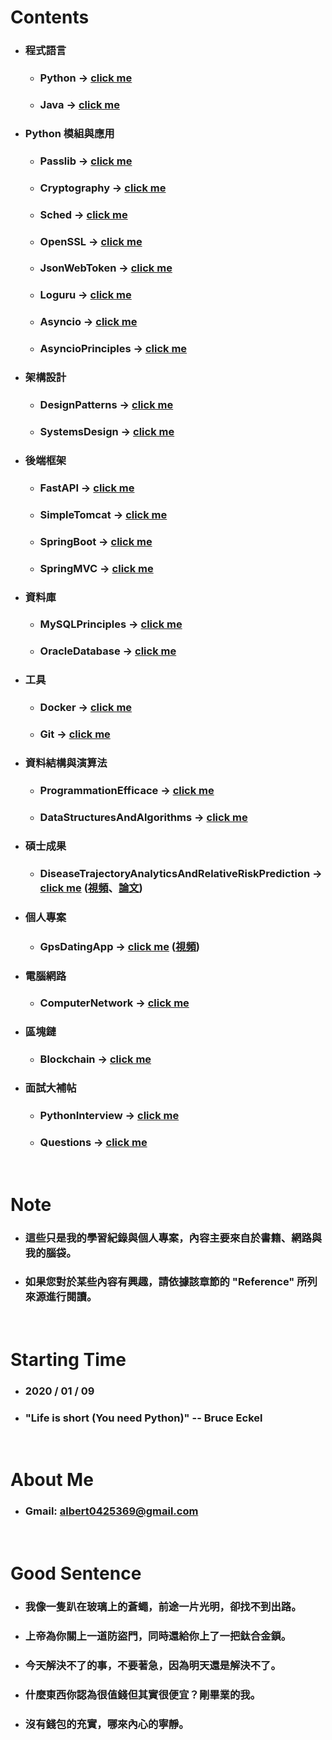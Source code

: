 Contents
=====
* ### 程式語言
    * ### Python -> [click me](https://gitlab.com/ChiangWei/main/-/tree/master/Python)
    * ### Java -> [click me](https://gitlab.com/ChiangWei/main/-/tree/master/Java)
* ### Python 模組與應用
    * ### Passlib -> [click me](https://gitlab.com/ChiangWei/main/-/tree/master/Passlib)
    * ### Cryptography -> [click me](https://gitlab.com/ChiangWei/main/-/tree/master/Cryptography)
    * ### Sched -> [click me](https://gitlab.com/ChiangWei/main/-/tree/master/Sched)
    * ### OpenSSL -> [click me](https://gitlab.com/ChiangWei/main/-/tree/master/OpenSSL)
    * ### JsonWebToken -> [click me](https://gitlab.com/ChiangWei/main/-/tree/master/JsonWebToken)
    * ### Loguru -> [click me](https://gitlab.com/ChiangWei/main/-/tree/master/Loguru)
    * ### Asyncio -> [click me](https://gitlab.com/ChiangWei/main/-/tree/master/Asyncio)
    * ### AsyncioPrinciples -> [click me](https://gitlab.com/ChiangWei/main/-/tree/master/AsyncioPrinciples)
* ### 架構設計
    * ### DesignPatterns -> [click me](https://gitlab.com/ChiangWei/main/-/tree/master/DesignPatterns)
    * ### SystemsDesign -> [click me](https://gitlab.com/ChiangWei/main/-/tree/master/SystemsDesign)
* ### 後端框架
    * ### FastAPI -> [click me](https://gitlab.com/ChiangWei/main/-/tree/master/FastAPI)
    * ### SimpleTomcat -> [click me](https://gitlab.com/ChiangWei/main/-/tree/master/SimpleTomcat)
    * ### SpringBoot -> [click me](https://gitlab.com/ChiangWei/main/-/tree/master/SpringBoot)
    * ### SpringMVC -> [click me](https://gitlab.com/ChiangWei/main/-/tree/master/SpringMVC)
* ### 資料庫
    * ### MySQLPrinciples -> [click me](https://gitlab.com/ChiangWei/main/-/tree/master/MySQLPrinciples)
    * ### OracleDatabase -> [click me](https://gitlab.com/ChiangWei/main/-/tree/master/OracleDatabase)
* ### 工具
    * ### Docker -> [click me](https://gitlab.com/ChiangWei/main/-/tree/master/Docker)
    * ### Git -> [click me](https://gitlab.com/ChiangWei/main/-/tree/master/Git)
* ### 資料結構與演算法
    * ### ProgrammationEfficace -> [click me](https://gitlab.com/ChiangWei/main/-/tree/master/ProgrammationEfficace)
    * ### DataStructuresAndAlgorithms -> [click me](https://gitlab.com/ChiangWei/main/-/tree/master/DataStructuresAndAlgorithms)
* ### 碩士成果
    * ### DiseaseTrajectoryAnalyticsAndRelativeRiskPrediction -> [click me](https://gitlab.com/ChiangWei/main/-/tree/master/DiseaseTrajectoryAnalyticsAndRelativeRiskPrediction) ([視頻](https://youtu.be/zDQRNE98Zi8)、[論文](http://ndltd.ncl.edu.tw/cgi-bin/gs32/gsweb.cgi?o=dnclcdr&s=id=%22109TIT00392046%22.&searchmode=basic))
* ### 個人專案
    * ### GpsDatingApp -> [click me](https://gitlab.com/ChiangWei/main/-/tree/master/GpsDatingApp) ([視頻](https://youtube.com/playlist?list=PLRyxGT6X5Kt2HRZrOWHPtsvQz_fM4fF8M))
* ### 電腦網路
    * ### ComputerNetwork -> [click me](https://gitlab.com/ChiangWei/main/-/tree/master/ComputerNetwork)
* ### 區塊鏈
    * ### Blockchain -> [click me](https://gitlab.com/ChiangWei/main/-/tree/master/Blockchain)
* ### 面試大補帖
    * ### PythonInterview -> [click me](https://gitlab.com/ChiangWei/main/-/tree/master/PythonInterview)
    * ### Questions -> [click me](https://gitlab.com/ChiangWei/main/-/tree/master/Questions)
<br />

Note
=====
* ### 這些只是我的學習紀錄與個人專案，內容主要來自於書籍、網路與我的腦袋。
* ### 如果您對於某些內容有興趣，請依據該章節的 "Reference" 所列來源進行閱讀。
<br />

Starting Time
=====
* ### 2020 / 01 / 09
* ### "Life is short (You need Python)" -- Bruce Eckel
<br />

About Me
=====
* ### Gmail: albert0425369@gmail.com
<br />

Good Sentence
=====
* ### 我像一隻趴在玻璃上的蒼蠅，前途一片光明，卻找不到出路。
* ### 上帝為你關上一道防盜門，同時還給你上了一把鈦合金鎖。
* ### 今天解決不了的事，不要著急，因為明天還是解決不了。
* ### 什麼東西你認為很值錢但其實很便宜？剛畢業的我。
* ### 沒有錢包的充實，哪來內心的寧靜。
<br />
